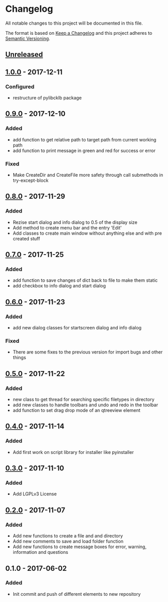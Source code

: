 # Changelog
All notable changes to this project will be documented in this file.

The format is based on [Keep a Changelog](http://keepachangelog.com/en/1.0.0/)
and this project adheres to [Semantic Versioning](http://semver.org/spec/v2.0.0.html).


## [Unreleased]
## [1.0.0] - 2017-12-11
### Configured 
- restructure of pylibcklb package 

## [0.9.0] - 2017-12-10
### Added 
- add function to get relative path to target path from current working path
- add function to print message in green and red for success or error
### Fixed
- Make CreateDir and CreateFile more safety through call submethods in try-except-block

## [0.8.0] - 2017-11-29
### Added
- Rezise start dialog and info dialog to 0.5 of the display size
- Add method to create menu bar and the entry 'Edit'
- Add classes to create main window without anything else and with pre created stuff

## [0.7.0] - 2017-11-25
### Added
- add function to save changes of dict back to file to make them static
- add checkbox to info dialog and start dialog

## [0.6.0] - 2017-11-23
### Added
- add new dialog classes for startscreen dialog and info dialog

### Fixed
- There are some fixes to the previous version for import bugs and other things

## [0.5.0] - 2017-11-22
### Added
- new class to get thread for searching specific filetypes in directory
- add new classes to handle toolbars and undo and redo in the toolbar 
- add function to set drag drop mode of an qtreeview element

## [0.4.0] - 2017-11-14
### Added
- Add first work on script library for installer like pyinstaller

## [0.3.0] - 2017-11-10
### Added
- Add LGPLv3 License 

## [0.2.0] - 2017-11-07
### Added
- Add new functions to create a file and and directory
- Add new comments to save and load folder function
- Add new functions to create message boxes for error, warning, information and questions

## 0.1.0 - 2017-06-02
### Added
- Init commit and push of different elements to new repository

[Unreleased]: https://gitlab.ecklebe.de/open-source/pylibcklb/compare/v1.0.0...master
[1.0.0]: https://gitlab.ecklebe.de/open-source/pylibcklb/compare/v0.9.0...v1.0.0
[0.9.0]: https://gitlab.ecklebe.de/open-source/pylibcklb/compare/v0.8.0...v0.9.0
[0.8.0]: https://gitlab.ecklebe.de/open-source/pylibcklb/compare/v0.7.0...v0.8.0
[0.7.0]: https://gitlab.ecklebe.de/open-source/pylibcklb/compare/v0.6.0...v0.7.0
[0.6.0]: https://gitlab.ecklebe.de/open-source/pylibcklb/compare/v0.5.0...v0.6.0
[0.5.0]: https://gitlab.ecklebe.de/open-source/pylibcklb/compare/v0.4.0...v0.5.0
[0.4.0]: https://gitlab.ecklebe.de/open-source/pylibcklb/compare/v0.3.0...v0.4.0
[0.3.0]: https://gitlab.ecklebe.de/open-source/pylibcklb/compare/v0.2.0...v0.3.0
[0.2.0]: https://gitlab.ecklebe.de/open-source/pylibcklb/compare/v0.1.0...v0.2.0